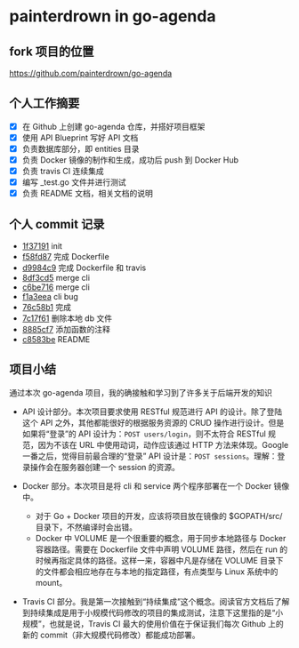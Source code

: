 # painterdrown in go-agenda

## fork 项目的位置

https://github.com/painterdrown/go-agenda

## 个人工作摘要

+ [x] 在 Github 上创建 go-agenda 仓库，并搭好项目框架
+ [x] 使用 API Blueprint 写好 API 文档
+ [x] 负责数据库部分，即 entities 目录
+ [x] 负责 Docker 镜像的制作和生成，成功后 push 到 Docker Hub
+ [x] 负责 travis CI 连续集成
+ [x] 编写 _test.go 文件并进行测试
+ [x] 负责 README 文档，相关文档的说明

## 个人 commit 记录

+ [1f37191](https://github.com/painterdrown/go-agenda/commit/1f37191) init
+ [f58fd87](https://github.com/painterdrown/go-agenda/commit/f58fd87) 完成 Dockerfile
+ [d9984c9](https://github.com/painterdrown/go-agenda/commit/d9984c9) 完成 Dockerfile 和 travis
+ [8df3cd5](https://github.com/painterdrown/go-agenda/commit/8df3cd5) merge cli
+ [c6be716](https://github.com/painterdrown/go-agenda/commit/c6be716) merge cli
+ [f1a3eea](https://github.com/painterdrown/go-agenda/commit/f1a3eea) cli bug
+ [76c58b1](https://github.com/painterdrown/go-agenda/commit/76c58b1) 完成
+ [7c17f61](https://github.com/painterdrown/go-agenda/commit/7c17f61) 删除本地 db 文件
+ [8885cf7](https://github.com/painterdrown/go-agenda/commit/8885cf7) 添加函数的注释
+ [c8583be](https://github.com/painterdrown/go-agenda/commit/c8583be) README

## 项目小结

通过本次 go-agenda 项目，我的确接触和学习到了许多关于后端开发的知识

+ API 设计部分。本次项目要求使用 RESTful 规范进行 API 的设计。除了登陆这个 API 之外，其他都能很好的根据服务资源的 CRUD 操作进行设计。但是如果将“登录”的 API 设计为：`POST users/login`，则不太符合 RESTful 规范，因为不该在 URL 中使用动词，动作应该通过 HTTP 方法来体现。Google 一番之后，觉得目前最合理的“登录” API 设计是：`POST sessions`。理解：登录操作会在服务器创建一个 session 的资源。

+ Docker 部分。本次项目是将 cli 和 service 两个程序部署在一个 Docker 镜像中。
  + 对于 Go + Docker 项目的开发，应该将项目放在镜像的 $GOPATH/src/ 目录下，不然编译时会出错。
  + Docker 中 VOLUME 是一个很重要的概念，用于同步本地路径与 Docker 容器路径。需要在 Dockerfile 文件中声明 VOLUME 路径，然后在 run 的时候再指定具体的路径。这样一来，容器中凡是存储在 VOLUME 目录下的文件都会相应地存在与本地的指定路径，有点类型与 Linux 系统中的 mount。

+ Travis CI 部分。我是第一次接触到“持续集成”这个概念。阅读官方文档后了解到持续集成是用于小规模代码修改的项目的集成测试，注意下这里指的是“小规模”，也就是说，Travis CI 最大的使用价值在于保证我们每次 Github 上的新的 commit（非大规模代码修改）都能成功部署。